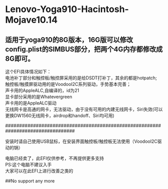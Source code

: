 # Lenovo-Yoga910-Hacintosh-Mojave10.14<br>
## 适用于yoga910的8G版本，16G版可以修改config.plist的SIMBUS部分，把两个4G内存都修改成8G即可。
这个EFI具体情况如下：<br>
电池补丁部分和触控板/触控屏采用的是给DSDT打补丁，其余的都是hotpatch;<br>
触控板/触摸屏驱动用的是VoodooI2C系列驱动，手势基本完善；<br>
声卡用的AppleALC,自编译的，id为21<br>
显卡部分采用的是Whatevergreen<br>
声卡用的是AppleALC驱动<br>
无线网卡是高通的网卡，无法驱动，由于没有可用的内建无线网卡，Siri失效(可以更换DW1560无线网卡，airdrop和handoff、Siri均可用)<br>

#################################################################################<br>

安装时请自己使用USB鼠标，在安装界面触控板/触控板无法使用（VoodooI2C驱动的锅）<br>


电脑已经卖了，此EFI仅供参考，不再提供更多支持<br>
PS:这个电脑不建议入手<br>
大家可以在此EFI上进行改善之类的<br>


##No support any more

